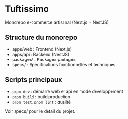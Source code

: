 # Tuftissimo


Monorepo e-commerce artisanal (Next.js + NestJS)

## Structure du monorepo
- apps/web : Frontend (Next.js)
- apps/api : Backend (NestJS)
- packages/ : Packages partagés
- specs/ : Spécifications fonctionnelles et techniques

## Scripts principaux
- `pnpm dev` : démarre web et api en mode développement
- `pnpm build` : build production
- `pnpm test`, `pnpm lint` : qualité

Voir specs/ pour le détail du projet.
 
